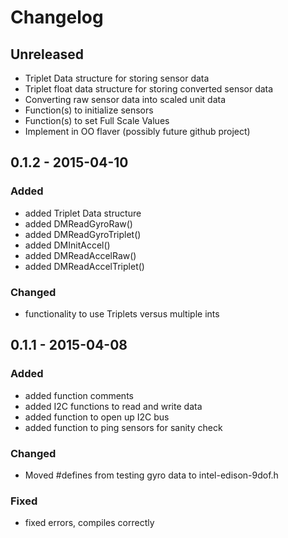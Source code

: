 # Changelog

## Unreleased
 * Triplet Data structure for storing sensor data
 * Triplet float data structure for storing converted sensor data
 * Converting raw sensor data into scaled unit data
 * Function(s) to initialize sensors
 * Function(s) to set Full Scale Values
 * Implement in OO flaver (possibly future github project)

## 0.1.2 - 2015-04-10
### Added
 * added Triplet Data structure
 * added DMReadGyroRaw()
 * added DMReadGyroTriplet()
 * added DMInitAccel()
 * added DMReadAccelRaw()
 * added DMReadAccelTriplet()
### Changed
 * functionality to use Triplets versus multiple ints

## 0.1.1 - 2015-04-08
### Added
 * added function comments
 * added I2C functions to read and write data
 * added function to open up I2C bus
 * added function to ping sensors for sanity check
### Changed
 * Moved #defines from testing gyro data to intel-edison-9dof.h
### Fixed
 * fixed errors, compiles correctly